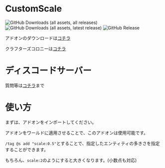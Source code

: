 # CustomScale

![GitHub Downloads (all assets, all releases)](https://img.shields.io/github/downloads/Naru8521/CustomScale/total) ![GitHub Downloads (all assets, latest release)](https://img.shields.io/github/downloads/Naru8521/CustomScale/latest/total?color=green) ![GitHub Release](https://img.shields.io/github/v/release/Naru8521/CustomScale)

アドオンのダウンロードは[コチラ](https://github.com/Naru8521/CustomScale/releases)

クラフターズコロニーは[コチラ](https://minecraft-mcworld.com/95845/)

# ディスコードサーバー
質問等は[コチラ](https://discord.com/invite/Mfn8HRhUfm)まで

# 使い方
まずは、アドオンをインポートしてください。

アドオンをワールドに適用させることで、このアドオンは使用可能です。

``/tag @s add "scale:0.5"``とすることで、指定したエンティティの多きさを指定することができます。

もちろん、``scale:2``のようにすると大きくなります。(小数点も対応)